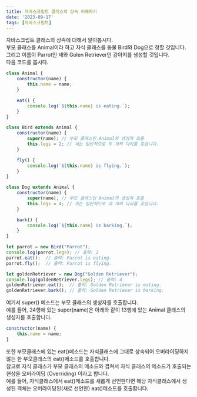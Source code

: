 ```yaml
---
title: 자바스크립트 클래스의 상속 이해하기
date: '2023-09-17'
tags: [자바스크립트]
---
```

자바스크립트 클래스의 상속에 대해서 알아봅시다.  
부모 클래스를 Animal이라 하고 자식 클래스를 동물 Bird와 Dog으로 정할 것입니다.  
그리고 이름이 Parrot인 새와 Golen Retriever인 강아지를 생성할 것입니다.  
다음 코드를 봅시다.

```javascript
class Animal {
    constructor(name) {
        this.name = name;
    }

    eat() {
        console.log(`${this.name} is eating.`);
    }
}

class Bird extends Animal {
    constructor(name) {
        super(name); // 부모 클래스인 Animal의 생성자 호출
        this.legs = 2; // 새는 일반적으로 두 개의 다리를 갖습니다.
    }

    fly() {
        console.log(`${this.name} is flying.`);
    }
}

class Dog extends Animal {
    constructor(name) {
        super(name); // 부모 클래스인 Animal의 생성자 호출
        this.legs = 4; // 개는 일반적으로 네 개의 다리를 갖습니다.
    }

    bark() {
        console.log(`${this.name} is barking.`);
    }
}

let parrot = new Bird("Parrot");
console.log(parrot.legs); // 출력: 2
parrot.eat();  // 출력: Parrot is eating.
parrot.fly();  // 출력: Parrot is flying.

let goldenRetriever = new Dog("Golden Retriever");
console.log(goldenRetriever.legs); // 출력: 4
goldenRetriever.eat();  // 출력: Golden Retriever is eating.
goldenRetriever.bark(); // 출력: Golden Retriever is barking.
```
여기서 super() 메소드는 부모 클래스의 생성자를 호출합니다.  
예를 들어, 24행에 있는 super(name)은 아래와 같이 13행에 있는 Animal 클래스의 생성자를 호출합니다.  
```javascript
constructor(name) {
    this.name = name;
}
```
또한 부모클래스에 있는 eat()메소드는 자식클래스에 그대로 상속되어 오버라이딩하지 않는 한 부모클래스의 eat()메소드를 호출합니다.  
참고로 자식 클래스가 부모 클래스의 메소드와 겹쳐서 자식 클래스의 메소드가 호출되는 현상을 오버라이딩 (Overriding) 이라고 합니다.    
예를 들어, 자식클래스에서 eat()메소드를 새롭게 선언한다면 해당 자식클래스에서 생성된 객체는 오버라이딩된(새로 선언한) eat()메소드를 호출합니다.  
